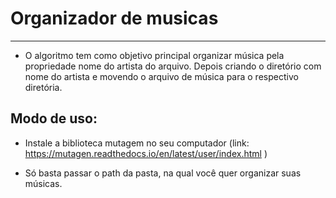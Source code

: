 # Organizador de musicas

----------

- O algoritmo tem como objetivo principal organizar música 
  pela propriedade nome do artista do arquivo. Depois criando
  o diretório com nome do artista e movendo o arquivo de música
  para o respectivo diretória.


## Modo de uso:

- Instale a biblioteca mutagem no seu computador (link: https://mutagen.readthedocs.io/en/latest/user/index.html )

- Só basta passar o path da pasta, na qual você quer organizar suas músicas.